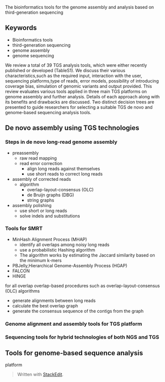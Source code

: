 The bioinformatics tools for the genome assembly and
analysis based on third-generation sequencing

## Keywords
- Bioinformatics tools
- third-generation sequencing
- genome assembly
- genome sequencing

We review a total of 39 TGS analysis tools, which were either recently published or developed (TableS1).
We discuss their various characteristics,such as the required input, interaction with the user, sequencing platforms,type of reads, error models, possibility of introducing coverage bias, simulation of genomic variants and output provided.
This review evaluates various tools applied in three main TGS platforms on genome assembly and further analysis.
Details of each approach along with its benefits and drawbacks are discussed. 
Two distinct decision trees are presented to guide researchers for selecting a suitable TGS de novo and genome-based sequencing analysis tools.
## De novo assembly using TGS technologies
### Steps in de novo long-read genome assembly
- preassembly
	- raw read mapping
	- read error correction
		- align long reads against themselves
		- use short reads to correct long reads 
- assembly of corrected reads
	- algorithm
		- overlap-layout-consensus (OLC)
		- de Bruijn graphs (DBG)
		- string graphs
- assembly polishing
	- use short or long reads
	- solve indels and substitutions

### Tools for SMRT
- MinHash Alignment Process (MHAP)
	- identify all overlaps among noisy long reads
	- use a probabilistic Hashing algorithm
	- The algorithm works by estimating the Jaccard similarity based on the minimum k-mers
- PBJelly,Hierarchical Genome-Assembly Process (HGAP)
- FALCON
- HINGE 

for all overlap
overlap-based procedures such as overlap-layout-consensus (OLC) algorithms
- generate alignments between long reads
- calculate the best overlap graph
- generate the consensus sequence of the contigs from the graph
### Genome alignment and assembly tools for TGS platform
### Sequencing tools for hybrid technologies of both NGS and TGS

## Tools for genome-based sequence analysis
platform
> Written with [StackEdit](https://stackedit.io/).
<!--stackedit_data:
eyJoaXN0b3J5IjpbMjEwODgwNTI5OSwzNTcxMzQ2MzQsLTE3Mj
k1MTQ2ODAsLTEwMDIwOTE2NjQsMTY4ODYxNjc3MywtMTU1NTUx
NTM2LDE1NjIwNDc1NywxNTYyMDQ3NTcsODgxMjUwMzc0LC0zNj
AzNjM2NTIsLTE5ODAxNDQxNDUsOTQ1OTE3ODk5LC0xNzkyMTcx
OTc0LDU2NTkyNjM2MiwxNDI1Njc4NDUwLDc0MzYxNTkzNCwyMT
IxNTQxMTM1LDEzMzA1MTQ1MzksNDUyMDAwNjk5LDIyNDIwNTUz
N119
-->